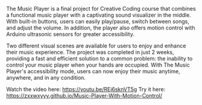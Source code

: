 The Music Player is a final project for Creative Coding course that combines a functional music player with a captivating sound visualizer in the middle. With built-in buttons, users can easily play/pause, switch between songs, and adjust the volume. In addition, the player also offers motion control with Arduino ultrasonic sensors for greater accessibility.

Two different visual scenes are available for users to enjoy and enhance their music experience. The project was completed in just 2 weeks, providing a fast and efficient solution to a common problem: the inability to control your music player when your hands are occupied. With The Music Player's accessibility mode, users can now enjoy their music anytime, anywhere, and in any condition.

Watch the video here: https://youtu.be/REj6sknVT5g
Try it here: https://zxxwxyyy.github.io/Music-Player-With-Motion-Control/
